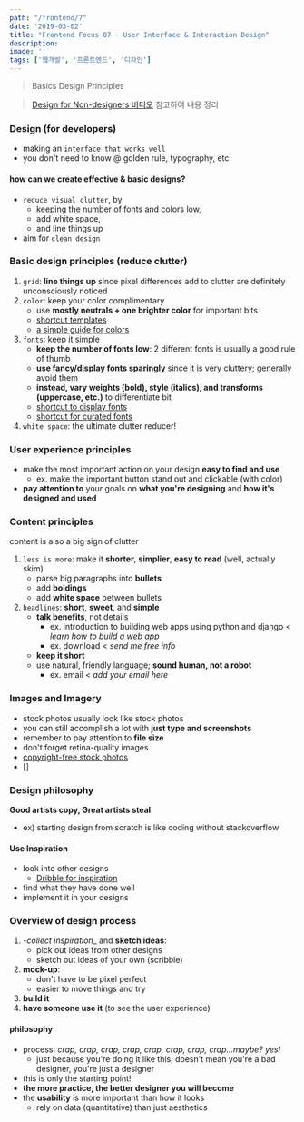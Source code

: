 ```yaml
---
path: "/frontend/7"
date: '2019-03-02'
title: "Frontend Focus 07 - User Interface & Interaction Design"
description: 
image: ''
tags: ['웹개발', '프론트엔드', '디자인']
---
```

> Basics Design Principles

> [Design for Non-designers 비디오](https://www.youtube.com/watch?v=ZbrzdMaumNk&feature=youtu.be) 참고하여 내용 정리

### Design (for developers)
- making an `interface that works well`
- you don't need to know @ golden rule, typography, etc.

#### how can we create effective & basic designs?
- `reduce visual clutter`, by
    - keeping the number of fonts and colors low,
    - add white space,
    - and line things up
- aim for `clean design`

### Basic design principles (reduce clutter)
1. `grid`: __line things up__ since pixel differences add to clutter are definitely unconsciously noticed
2. `color`: keep your color complimentary
    - use __mostly neutrals + one brighter color__ for important bits
    - [shortcut templates](https://www.colourlovers.com/palettes/most-loved/all-time/meta)
    - [a simple guide for colors](https://www.smashingmagazine.com/2016/04/web-developer-guide-color/)
3. `fonts`: keep it simple
    - __keep the number of fonts low__: 2 different fonts is usually a good rule of thumb
    - __use fancy/display fonts sparingly__ since it is very cluttery; generally avoid them
    - __instead, vary weights (bold), style (italics), and transforms (uppercase, etc.)__ to differentiate bit
    - [shortcut to display fonts](https://beautifulwebtype.com/)
    - [shortcut for curated fonts](https://www.typewolf.com/)
4. `white space`: the ultimate clutter reducer!

### User experience principles
- make the most important action on your design __easy to find and use__
    - ex. make the important button stand out and clickable (with color)
- __pay attention to__ your goals on __what you're designing__ and __how it's designed and used__

### Content principles
content is also a big sign of clutter
1. `less is more`: make it __shorter__, __simplier__, __easy to read__ (well, actually skim)
    - parse big paragraphs into __bullets__
    - add __boldings__
    - add __white space__ between bullets
2. `headlines`: __short__, __sweet__, and __simple__
    - __talk benefits__, not details
        - ex. introduction to building web apps using python and django < _learn how to build a web app_
        - ex. download < _send me free info_
    - __keep it short__
    - use natural, friendly language; __sound human, not a robot__
        - ex. email < _add your email here_

### Images and Imagery
- stock photos usually look like stock photos
- you can still accomplish a lot with __just type and screenshots__
- remember to pay attention to __file size__
- don't forget retina-quality images
- [copyright-free stock photos](https://unsplash.com/)
- []

### Design philosophy
__Good artists copy, Great artists steal__
- ex) starting design from scratch is like coding without stackoverflow

#### Use Inspiration
- look into other designs
    - [Dribble for inspiration](https://dribbble.com/)
- find what they have done well
- implement it in your designs

### Overview of design process
1. _-collect inspiration__ and __sketch ideas__:
    - pick out ideas from other designs
    - sketch out ideas of your own (scribble)
2. __mock-up__:
    - don't have to be pixel perfect
    - easier to move things and try
3. __build it__
4. __have someone use it__ (to see the user experience)

#### philosophy
- process: _crap, crap, crap, crap, crap, crap, crap, crap...maybe? yes!_
    - just because you're doing it like this, doesn't mean you're a bad designer, you're just a designer
- this is only the starting point!
- __the more practice, the better designer you will become__
- the __usability__ is more important than how it looks
    - rely on data (quantitative) than just aesthetics